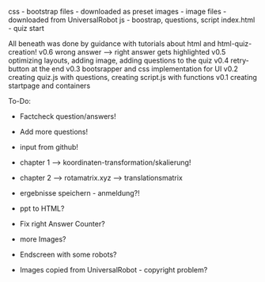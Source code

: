 
css - bootstrap files - downloaded as preset
images - image files - downloaded from UniversalRobot
js - boostrap, questions, script
index.html - quiz start



All beneath was done by guidance with tutorials about html and html-quiz-creation!
v0.6 wrong answer --> right answer gets highlighted
v0.5 optimizing layouts, adding image, adding questions to the quiz
v0.4 retry-button at the end
v0.3 bootsrapper and css implementation for UI
v0.2 creating quiz.js with questions, creating script.js with functions
v0.1 creating startpage and containers



To-Do:
- Factcheck question/answers!
- Add more questions!
- input from github!
- chapter 1 --> koordinaten-transformation/skalierung!
- chapter 2 --> rotamatrix.xyz --> translationsmatrix

- ergebnisse speichern - anmeldung?!
- ppt to HTML?
- Fix right Answer Counter?
- more Images?
- Endscreen with some robots?
- Images copied from UniversalRobot - copyright problem?
